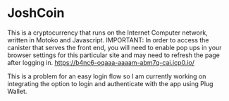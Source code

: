 # JoshCoin
This is a cryptocurrency that runs on the Internet Computer network, written in Motoko and Javascript.
IMPORTANT: In order to access the canister that serves the front end, you will need to enable pop ups in your browser settings for this particular site and may need to refresh the page after logging in.
https://b4nc6-oqaaa-aaaam-abm7q-cai.icp0.io/

This is a problem for an easy login flow so I am currently working on integrating the option to login and authenticate with the app using Plug Wallet.


